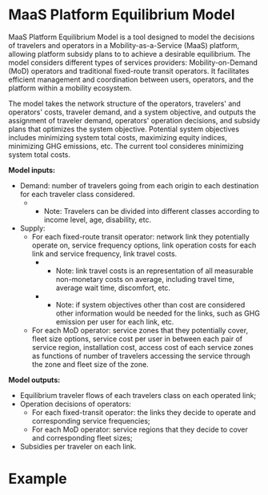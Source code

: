 # MaaS Platform Equilibrium Model

MaaS Platform Equilibrium Model is a tool designed to model the decisions of travelers and operators in a Mobility-as-a-Service (MaaS) platform, allowing platform subsidy plans to to achieve a desirable equilibrium. The model considers different types of services providers: Mobility-on-Demand (MoD) operators and traditional fixed-route transit operators. It facilitates efficient management and coordination between users, operators, and the platform within a mobility ecosystem. 

The model takes the network structure of the operators, travelers' and operators' costs, traveler demand, and a system objective, and outputs the assignment of traveler demand, operators' operation decisions, and subsidy plans that optimizes the system objective. Potential system objectives includes minimizing system total costs, maximizing equity indices, minimizing GHG emissions, etc. The current tool consideres minimizing system total costs.

**Model inputs:**
- Demand: number of travelers going from each origin to each destination for each traveler class considered.
  * * Note: Travelers can be divided into different classes according to income level, age, disability, etc.
- Supply: 
  - For each fixed-route transit operator: network link they potentially operate on, service frequency options, link operation costs for each link and service frequency, link travel costs.
    * * Note: link travel costs is an representation of all measurable non-monetary costs on average, including travel time, average wait time, discomfort, etc.
    * * Note: if system objectives other than cost are considered other information would be needed for the links, such as GHG emission per user for each link, etc. 
  - For each MoD operator: service zones that they potentially cover, fleet size options, service cost per user in between each pair of service region, installation cost, access cost of each service zones as functions of number of travelers accessing the service through the zone and fleet size of the zone.

**Model outputs:**
- Equilibrium traveler flows of each travelers class on each operated link;
- Operation decisions of operators:
  - For each fixed-transit operator: the links they decide to operate and corresponding service frequencies;
  - For each MoD operator: service regions that they decide to cover and corresponding fleet sizes;
- Subsidies per traveler on each link. 

# Example


